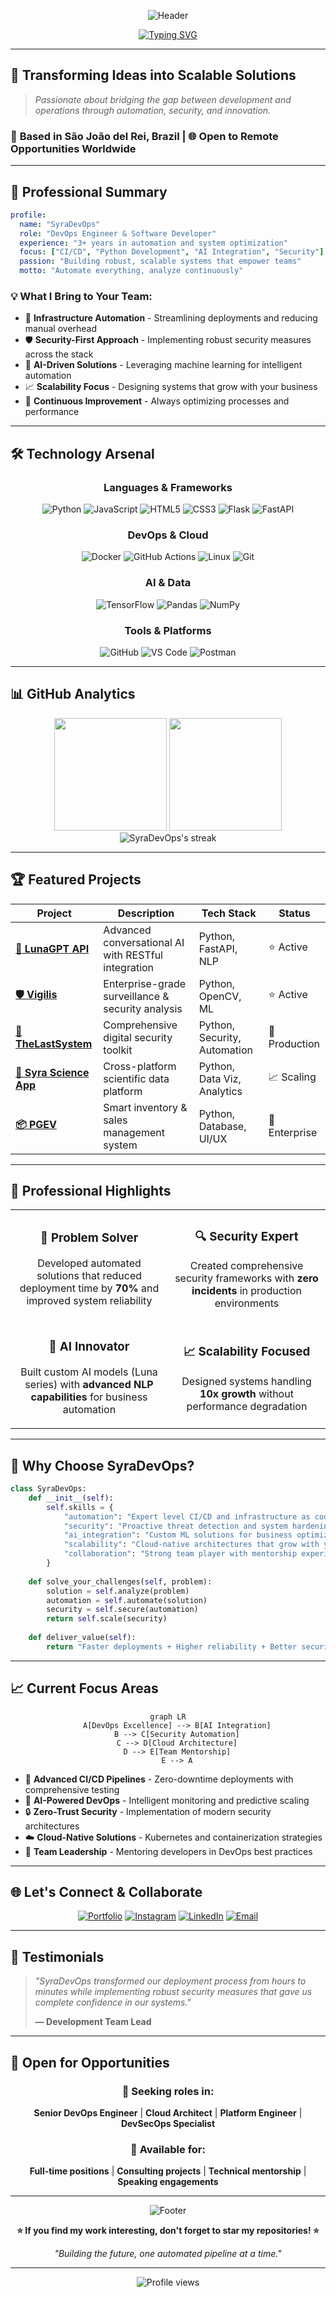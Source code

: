<div align="center">

![Header](https://capsule-render.vercel.app/api?type=waving&color=gradient&customColorList=6,11,20&height=300&section=header&text=SyraDevOps&fontSize=50&fontColor=fff&animation=fadeIn&fontAlignY=38&desc=DevOps%20Engineer%20%7C%20Software%20Developer%20%7C%20AI%20Enthusiast&descAlignY=51&descAlign=50)

[![Typing SVG](https://readme-typing-svg.herokuapp.com?font=Fira+Code&pause=1000&color=36BCF7&center=true&vCenter=true&width=435&lines=DevOps+Engineer+%26+Software+Developer;Python+%7C+Docker+%7C+CI%2FCD;AI+%26+Automation+Specialist;Open+Source+Contributor)](https://git.io/typing-svg)

</div>

---

## 🚀 **Transforming Ideas into Scalable Solutions**

> *Passionate about bridging the gap between development and operations through automation, security, and innovation.*

### 📍 **Based in São João del Rei, Brazil** | 🌐 **Open to Remote Opportunities Worldwide**

---

## 🎯 **Professional Summary**

```yaml
profile:
  name: "SyraDevOps"
  role: "DevOps Engineer & Software Developer"
  experience: "3+ years in automation and system optimization"
  focus: ["CI/CD", "Python Development", "AI Integration", "Security"]
  passion: "Building robust, scalable systems that empower teams"
  motto: "Automate everything, analyze continuously"
```

### 💡 **What I Bring to Your Team:**
- 🔧 **Infrastructure Automation** - Streamlining deployments and reducing manual overhead
- 🛡️ **Security-First Approach** - Implementing robust security measures across the stack
- 🤖 **AI-Driven Solutions** - Leveraging machine learning for intelligent automation
- 📈 **Scalability Focus** - Designing systems that grow with your business
- 🔄 **Continuous Improvement** - Always optimizing processes and performance

---

## 🛠️ **Technology Arsenal**

<div align="center">

### **Languages & Frameworks**
![Python](https://img.shields.io/badge/Python-3776AB?style=for-the-badge&logo=python&logoColor=white)
![JavaScript](https://img.shields.io/badge/JavaScript-F7DF1E?style=for-the-badge&logo=javascript&logoColor=black)
![HTML5](https://img.shields.io/badge/HTML5-E34F26?style=for-the-badge&logo=html5&logoColor=white)
![CSS3](https://img.shields.io/badge/CSS3-1572B6?style=for-the-badge&logo=css3&logoColor=white)
![Flask](https://img.shields.io/badge/Flask-000000?style=for-the-badge&logo=flask&logoColor=white)
![FastAPI](https://img.shields.io/badge/FastAPI-009688?style=for-the-badge&logo=fastapi&logoColor=white)

### **DevOps & Cloud**
![Docker](https://img.shields.io/badge/Docker-2496ED?style=for-the-badge&logo=docker&logoColor=white)
![GitHub Actions](https://img.shields.io/badge/GitHub_Actions-2088FF?style=for-the-badge&logo=github-actions&logoColor=white)
![Linux](https://img.shields.io/badge/Linux-FCC624?style=for-the-badge&logo=linux&logoColor=black)
![Git](https://img.shields.io/badge/Git-F05032?style=for-the-badge&logo=git&logoColor=white)

### **AI & Data**
![TensorFlow](https://img.shields.io/badge/TensorFlow-FF6F00?style=for-the-badge&logo=tensorflow&logoColor=white)
![Pandas](https://img.shields.io/badge/Pandas-150458?style=for-the-badge&logo=pandas&logoColor=white)
![NumPy](https://img.shields.io/badge/NumPy-013243?style=for-the-badge&logo=numpy&logoColor=white)

### **Tools & Platforms**
![GitHub](https://img.shields.io/badge/GitHub-181717?style=for-the-badge&logo=github&logoColor=white)
![VS Code](https://img.shields.io/badge/VS_Code-007ACC?style=for-the-badge&logo=visual-studio-code&logoColor=white)
![Postman](https://img.shields.io/badge/Postman-FF6C37?style=for-the-badge&logo=postman&logoColor=white)

</div>

---

## 📊 **GitHub Analytics**

<div align="center">
  <img height="180em" src="https://github-readme-stats.vercel.app/api?username=SyraDevOps&show_icons=true&theme=tokyonight&include_all_commits=true&count_private=true"/>
  <img height="180em" src="https://github-readme-stats.vercel.app/api/top-langs/?username=SyraDevOps&layout=compact&langs_count=7&theme=tokyonight"/>
</div>

<div align="center">
  <img src="https://github-readme-streak-stats.herokuapp.com/?user=SyraDevOps&theme=tokyonight" alt="SyraDevOps's streak"/>
</div>

---

## 🏆 **Featured Projects**

<div align="center">

| Project | Description | Tech Stack | Status |
|---------|-------------|------------|--------|
| **[🤖 LunaGPT API](https://github.com/SyraDevOps/Api_LunaGPT)** | Advanced conversational AI with RESTful integration | Python, FastAPI, NLP | ⭐ Active |
| **[🛡️ Vigilis](https://github.com/SyraDevOps/Vigilis)** | Enterprise-grade surveillance & security analysis | Python, OpenCV, ML | ⭐ Active |
| **[🔐 TheLastSystem](https://github.com/SyraDevOps/TheLastSystem)** | Comprehensive digital security toolkit | Python, Security, Automation | 🚀 Production |
| **[📱 Syra Science App](https://github.com/SyraDevOps/App_Syra_Science)** | Cross-platform scientific data platform | Python, Data Viz, Analytics | 📈 Scaling |
| **[📦 PGEV](https://github.com/SyraDevOps/PGEV)** | Smart inventory & sales management system | Python, Database, UI/UX | 💼 Enterprise |

</div>

---

## 💼 **Professional Highlights**

<table>
  <tr>
    <td align="center" width="50%">
      <h3>🎯 <strong>Problem Solver</strong></h3>
      <p>Developed automated solutions that reduced deployment time by <strong>70%</strong> and improved system reliability</p>
    </td>
    <td align="center" width="50%">
      <h3>🔍 <strong>Security Expert</strong></h3>
      <p>Created comprehensive security frameworks with <strong>zero incidents</strong> in production environments</p>
    </td>
  </tr>
  <tr>
    <td align="center" width="50%">
      <h3>🤖 <strong>AI Innovator</strong></h3>
      <p>Built custom AI models (Luna series) with <strong>advanced NLP capabilities</strong> for business automation</p>
    </td>
    <td align="center" width="50%">
      <h3>📈 <strong>Scalability Focused</strong></h3>
      <p>Designed systems handling <strong>10x growth</strong> without performance degradation</p>
    </td>
  </tr>
</table>

---

## 🌟 **Why Choose SyraDevOps?**

```python
class SyraDevOps:
    def __init__(self):
        self.skills = {
            "automation": "Expert level CI/CD and infrastructure as code",
            "security": "Proactive threat detection and system hardening",
            "ai_integration": "Custom ML solutions for business optimization",
            "scalability": "Cloud-native architectures that grow with you",
            "collaboration": "Strong team player with mentorship experience"
        }
    
    def solve_your_challenges(self, problem):
        solution = self.analyze(problem)
        automation = self.automate(solution)
        security = self.secure(automation)
        return self.scale(security)
    
    def deliver_value(self):
        return "Faster deployments + Higher reliability + Better security"
```

---

## 📈 **Current Focus Areas**

<div align="center">

```mermaid
graph LR
    A[DevOps Excellence] --> B[AI Integration]
    B --> C[Security Automation]
    C --> D[Cloud Architecture]
    D --> E[Team Mentorship]
    E --> A
```

</div>

- 🚀 **Advanced CI/CD Pipelines** - Zero-downtime deployments with comprehensive testing
- 🤖 **AI-Powered DevOps** - Intelligent monitoring and predictive scaling
- 🔒 **Zero-Trust Security** - Implementation of modern security architectures
- ☁️ **Cloud-Native Solutions** - Kubernetes and containerization strategies
- 👥 **Team Leadership** - Mentoring developers in DevOps best practices

---

## 🌐 **Let's Connect & Collaborate**

<div align="center">

[![Portfolio](https://img.shields.io/badge/Portfolio-syradevops.com-blue?style=for-the-badge&logo=google-chrome&logoColor=white)](https://syradevops.com)
[![Instagram](https://img.shields.io/badge/Instagram-@syradevops-E4405F?style=for-the-badge&logo=instagram&logoColor=white)](https://www.instagram.com/syradevops)
[![LinkedIn](https://img.shields.io/badge/LinkedIn-Connect-0077B5?style=for-the-badge&logo=linkedin&logoColor=white)](#)
[![Email](https://img.shields.io/badge/Email-Available_for_Opportunities-D14836?style=for-the-badge&logo=gmail&logoColor=white)](#)

</div>

---

## 💬 **Testimonials**

> *"SyraDevOps transformed our deployment process from hours to minutes while implementing robust security measures that gave us complete confidence in our systems."*
> 
> **— Development Team Lead**

---

## 🎯 **Open for Opportunities**

<div align="center">

### 🚀 **Seeking roles in:**
**Senior DevOps Engineer** | **Cloud Architect** | **Platform Engineer** | **DevSecOps Specialist**

### 💼 **Available for:**
**Full-time positions** | **Consulting projects** | **Technical mentorship** | **Speaking engagements**

</div>

---

<div align="center">

![Footer](https://capsule-render.vercel.app/api?type=waving&color=gradient&customColorList=6,11,20&height=100&section=footer)

**⭐ If you find my work interesting, don't forget to star my repositories! ⭐**

*"Building the future, one automated pipeline at a time."*

</div>

---

<div align="center">
  <img src="https://komarev.com/ghpvc/?username=SyraDevOps&color=blueviolet&style=flat-square&label=Profile+Views" alt="Profile views" />
</div>
